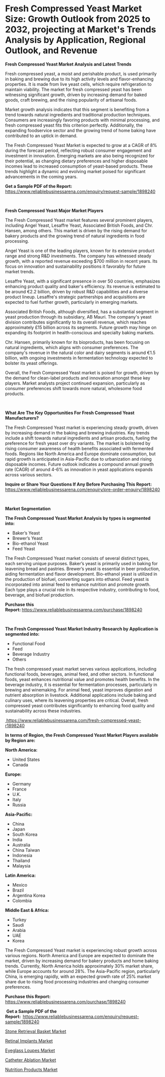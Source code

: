 <p><h1>Fresh Compressed Yeast Market Size: Growth Outlook from 2025 to 2032, projecting at Market's Trends Analysis by Application, Regional Outlook, and Revenue</h1></p><p><strong>Fresh Compressed Yeast Market Analysis and Latest Trends</strong></p>
<p><p>Fresh compressed yeast, a moist and perishable product, is used primarily in baking and brewing due to its high activity levels and flavor-enhancing properties. It is made from live yeast cells, which require refrigeration to maintain viability. The market for fresh compressed yeast has been witnessing significant growth, driven by increasing demand for baked goods, craft brewing, and the rising popularity of artisanal foods.</p><p>Market growth analysis indicates that this segment is benefiting from a trend towards natural ingredients and traditional production techniques. Consumers are increasingly favoring products with minimal processing, and fresh compressed yeast fits this criterion perfectly. Additionally, the expanding foodservice sector and the growing trend of home baking have contributed to an uptick in demand.</p><p>The Fresh Compressed Yeast Market is expected to grow at a CAGR of 8% during the forecast period, reflecting robust consumer engagement and investment in innovation. Emerging markets are also being recognized for their potential, as changing dietary preferences and higher disposable incomes lead to increased consumption of yeast-based products. These trends highlight a dynamic and evolving market poised for significant advancements in the coming years.</p></p>
<p><strong>Get a Sample PDF of the Report:&nbsp;</strong> <a href="https://www.reliablebusinessarena.com/enquiry/request-sample/1898240?utm_campaign=3186&utm_medium=2&utm_source=Github&utm_content=ia&utm_term=07042025&utm_id=fresh-compressed-yeast">https://www.reliablebusinessarena.com/enquiry/request-sample/1898240</a></p>
<p>&nbsp;</p>
<p><strong>Fresh Compressed Yeast Major Market Players</strong></p>
<p><p>The Fresh Compressed Yeast market features several prominent players, including Angel Yeast, Lesaffre Yeast, Associated British Foods, and Chr. Hansen, among others. This market is driven by the rising demand for bakery products and the growing trend of natural ingredients in food processing.</p><p>Angel Yeast is one of the leading players, known for its extensive product range and strong R&D investments. The company has witnessed steady growth, with a reported revenue exceeding $700 million in recent years. Its focus on innovation and sustainability positions it favorably for future market trends.</p><p>Lesaffre Yeast, with a significant presence in over 50 countries, emphasizes enhancing product quality and baker's efficiency. Its revenue is estimated to be around €2.2 billion, driven by robust R&D capabilities and a diverse product lineup. Lesaffre's strategic partnerships and acquisitions are expected to fuel further growth, particularly in emerging markets.</p><p>Associated British Foods, although diversified, has a substantial segment in yeast production through its subsidiary, AB Mauri. The company's yeast division contributes significantly to its overall revenue, which reaches approximately £15 billion across its segments. Future growth may hinge on expanding its footprint in health-conscious and specialty baking markets.</p><p>Chr. Hansen, primarily known for its bioproducts, has been focusing on natural ingredients, which aligns with consumer preferences. The company's revenue in the natural color and dairy segments is around €1.5 billion, with ongoing investments in fermentation technology expected to bolster its yeast offerings.</p><p>Overall, the Fresh Compressed Yeast market is poised for growth, driven by the demand for clean-label products and innovation amongst these key players. Market analysts project continued expansion, particularly as consumer preferences shift towards more natural, wholesome food products.</p></p>
<p>&nbsp;</p>
<p><strong>What Are The Key Opportunities For Fresh Compressed Yeast Manufacturers?</strong></p>
<p><p>The Fresh Compressed Yeast market is experiencing steady growth, driven by increasing demand in the baking and brewing industries. Key trends include a shift towards natural ingredients and artisan products, fueling the preference for fresh yeast over dry variants. The market is bolstered by rising consumer awareness of health benefits associated with fermented foods. Regions like North America and Europe dominate consumption, but rapid growth is anticipated in Asia-Pacific due to urbanization and rising disposable incomes. Future outlook indicates a compound annual growth rate (CAGR) of around 4-6% as innovation in yeast applications expands across various sectors.</p></p>
<p><strong>Inquire or Share Your Questions If Any Before Purchasing This Report:</strong> <a href="https://www.reliablebusinessarena.com/enquiry/pre-order-enquiry/1898240?utm_campaign=3186&utm_medium=2&utm_source=Github&utm_content=ia&utm_term=07042025&utm_id=fresh-compressed-yeast">https://www.reliablebusinessarena.com/enquiry/pre-order-enquiry/1898240</a></p>
<p>&nbsp;</p>
<p><strong>Market Segmentation</strong></p>
<p><strong>The Fresh Compressed Yeast Market Analysis by types is segmented into:</strong></p>
<p><ul><li>Baker’s Yeast</li><li>Brewer’s Yeast</li><li>Bio-ethanol Yeast</li><li>Feed Yeast</li></ul></p>
<p><p>The Fresh Compressed Yeast market consists of several distinct types, each serving unique purposes. Baker’s yeast is primarily used in baking for leavening bread and pastries. Brewer’s yeast is essential in beer production, aiding fermentation and flavor development. Bio-ethanol yeast is utilized in the production of biofuel, converting sugars into ethanol. Feed yeast is incorporated into animal feed to enhance nutrition and promote growth. Each type plays a crucial role in its respective industry, contributing to food, beverage, and biofuel production.</p></p>
<p><strong>Purchase this Report:&nbsp;</strong><a href="https://www.reliablebusinessarena.com/purchase/1898240?utm_campaign=3186&utm_medium=2&utm_source=Github&utm_content=ia&utm_term=07042025&utm_id=fresh-compressed-yeast">https://www.reliablebusinessarena.com/purchase/1898240</a></p>
<p>&nbsp;</p>
<p><strong>The Fresh Compressed Yeast Market Industry Research by Application is segmented into:</strong></p>
<p><ul><li>Functional Food</li><li>Feed</li><li>Beverage Industry</li><li>Others</li></ul></p>
<p><p>The fresh compressed yeast market serves various applications, including functional foods, beverages, animal feed, and other sectors. In functional foods, yeast enhances nutritional value and promotes health benefits. In the beverage industry, it is essential for fermentation processes, particularly in brewing and winemaking. For animal feed, yeast improves digestion and nutrient absorption in livestock. Additional applications include baking and culinary uses, where its leavening properties are critical. Overall, fresh compressed yeast contributes significantly to enhancing food quality and sustainability across these industries.</p></p>
<p><a href="https://www.reliablebusinessarena.com/fresh-compressed-yeast-r1898240?utm_campaign=3186&utm_medium=2&utm_source=Github&utm_content=ia&utm_term=07042025&utm_id=fresh-compressed-yeast">&nbsp;https://www.reliablebusinessarena.com/fresh-compressed-yeast-r1898240</a></p>
<p><strong>In terms of Region, the Fresh Compressed Yeast Market Players available by Region are:</strong></p>
<p>
    <p> <strong> North America: </strong>
        <ul>
            <li>United States</li>
            <li>Canada</li>
        </ul>
        </p> 
    <p> <strong> Europe: </strong>
        <ul>
            <li>Germany</li>
            <li>France</li>
            <li>U.K.</li>
            <li>Italy</li>
            <li>Russia</li>
        </ul>
        </p> 
    <p> <strong> Asia-Pacific: </strong>
        <ul>
            <li>China</li>
            <li>Japan</li>
            <li>South Korea</li>
            <li>India</li>
            <li>Australia</li>
            <li>China Taiwan</li>
            <li>Indonesia</li>
            <li>Thailand</li>
            <li>Malaysia</li>
        </ul>
        </p> 
    <p> <strong> Latin America: </strong>
        <ul>
            <li>Mexico</li>
            <li>Brazil</li>
            <li>Argentina Korea</li>
            <li>Colombia</li>
        </ul>
        </p> 
    <p> <strong> Middle East & Africa: </strong>
        <ul>
            <li>Turkey</li>
            <li>Saudi</li>
            <li>Arabia</li>
            <li>UAE</li>
            <li>Korea</li>
        </ul>
    </p>
    </p>
<p><p>The Fresh Compressed Yeast market is experiencing robust growth across various regions. North America and Europe are expected to dominate the market, driven by increasing demand for bakery products and home baking trends. Currently, North America holds approximately 30% market share, while Europe accounts for around 28%. The Asia-Pacific region, particularly China, is emerging rapidly, with an expected growth rate of 25% market share due to rising food processing industries and changing consumer preferences.</p></p>
<p><strong>Purchase this Report: </strong><a href="https://www.reliablebusinessarena.com/purchase/1898240?utm_campaign=3186&utm_medium=2&utm_source=Github&utm_content=ia&utm_term=07042025&utm_id=fresh-compressed-yeast">https://www.reliablebusinessarena.com/purchase/1898240</a></p>
<p>&nbsp;<strong>Get a Sample PDF of the Report:&nbsp;&nbsp;</strong><a href="https://www.reliablebusinessarena.com/enquiry/request-sample/1898240?utm_campaign=3186&utm_medium=2&utm_source=Github&utm_content=ia&utm_term=07042025&utm_id=fresh-compressed-yeast">https://www.reliablebusinessarena.com/enquiry/request-sample/1898240</a></p>
<p><strong></strong></p>
<p><p><a href="https://www.linkedin.com/pulse/trend-analysis-stone-retrieval-basket-market-expected-rikwe?utm_campaign=3186&utm_medium=2&utm_source=Github&utm_content=ia&utm_term=07042025&utm_id=fresh-compressed-yeast">Stone Retrieval Basket Market</a></p><p><a href="https://www.linkedin.com/pulse/global-retinal-implants-market-insights-growth-pricing-trends-pboce?utm_campaign=3186&utm_medium=2&utm_source=Github&utm_content=ia&utm_term=07042025&utm_id=fresh-compressed-yeast">Retinal Implants Market</a></p><p><a href="https://www.linkedin.com/pulse/global-study-eyeglass-loupes-market-from-2025-2032-mean-cost-zcule?utm_campaign=3186&utm_medium=2&utm_source=Github&utm_content=ia&utm_term=07042025&utm_id=fresh-compressed-yeast">Eyeglass Loupes Market</a></p><p><a href="https://www.linkedin.com/pulse/catheter-ablation-market-study-report-includinginformation-e2u9e?utm_campaign=3186&utm_medium=2&utm_source=Github&utm_content=ia&utm_term=07042025&utm_id=fresh-compressed-yeast">Catheter Ablation Market</a></p><p><a href="https://github.com/ancsyanagha/Market-Research-Report-List-1/blob/main/nutrition-products-market.md?utm_campaign=3186&utm_medium=2&utm_source=Github&utm_content=ia&utm_term=07042025&utm_id=fresh-compressed-yeast">Nutrition Products Market</a></p></p>